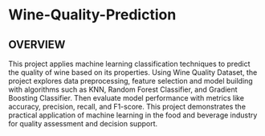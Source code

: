 # Wine-Quality-Prediction

## OVERVIEW
This project applies machine learning classification techniques to predict the quality of wine based on its properties. Using Wine Quality Dataset, the project explores data preprocessing, feature selection and model building with algorithms such as KNN, Random Forest Classifier, and Gradient Boosting Classifier. Then evaluate model performance with metrics like accuracy, precision, recall, and F1-score. This project demonstrates the practical application of machine learning in the food and beverage industry for quality assessment and decision support.
